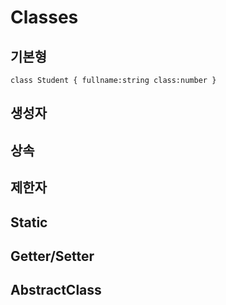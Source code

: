 # Classes

## 기본형
`class Student {
   fullname:string
   class:number
}`
## 생성자
## 상속
## 제한자
## Static
## Getter/Setter
## AbstractClass
